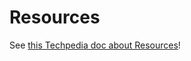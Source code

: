 # Resources

See [this Techpedia doc about Resources](https://docs.movementlabs.xyz/ecosystem/techpedia/move-resources)!
